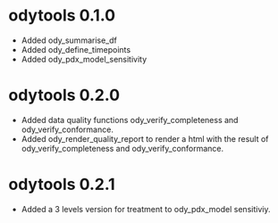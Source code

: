 # odytools 0.1.0

* Added ody_summarise_df
* Added ody_define_timepoints
* Added ody_pdx_model_sensitivity

# odytools 0.2.0

* Added data quality functions ody_verify_completeness and ody_verify_conformance.
* Added ody_render_quality_report to render a html with the result of ody_verify_completeness and ody_verify_conformance.

# odytools 0.2.1

* Added a 3 levels version for treatment to ody_pdx_model sensitiviy.
